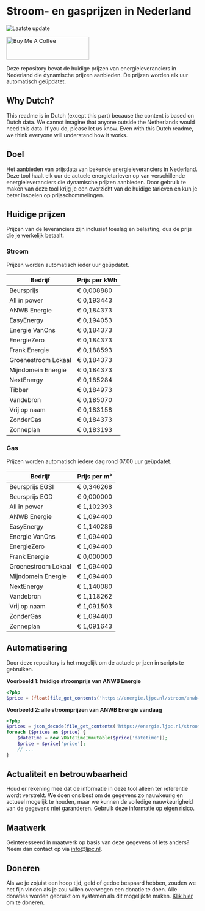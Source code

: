 # Stroom- en gasprijzen in Nederland

![Laatste update](https://img.shields.io/badge/laatste%20update-2023--09--18%2014%3A00%20CET-brightgreen)

<a href="https://www.buymeacoffee.com/Lars-" target="_blank"><img src="https://cdn.buymeacoffee.com/buttons/v2/default-orange.png" alt="Buy Me A Coffee" height="60" style="height: 60px !important;width: 217px !important;" ></a>

Deze repository bevat de huidige prijzen van energieleveranciers in Nederland die dynamische prijzen aanbieden. De prijzen worden elk uur automatisch geüpdatet.

## Why Dutch?

This readme is in Dutch (except this part) because the content is based on Dutch data. We cannot imagine that anyone outside the Netherlands would need this data. If you do, please let us know. Even with this Dutch readme, we think
everyone will understand how it works.

## Doel

Het aanbieden van prijsdata van bekende energieleveranciers in Nederland. Deze tool haalt elk uur de actuele energietarieven op van verschillende energieleveranciers die dynamische prijzen aanbieden. Door gebruik te maken van deze tool
krijg je een overzicht van de huidige tarieven en kun je beter inspelen op prijsschommelingen.

## Huidige prijzen

Prijzen van de leveranciers zijn inclusief toeslag en belasting, dus de prijs die je werkelijk betaalt.

### Stroom

Prijzen worden automatisch ieder uur geüpdatet.

 Bedrijf | Prijs per kWh 
---------|---------------
Beursprijs | € 0,008880
All in power | € 0,193443
ANWB Energie | € 0,184373
EasyEnergy | € 0,194053
Energie VanOns | € 0,184373
EnergieZero | € 0,184373
Frank Energie | € 0,188593
Groenestroom Lokaal | € 0,184373
Mijndomein Energie | € 0,184373
NextEnergy | € 0,185284
Tibber | € 0,184973
Vandebron | € 0,185070
Vrij op naam | € 0,183158
ZonderGas | € 0,184373
Zonneplan | € 0,183193


### Gas

Prijzen worden automatisch iedere dag rond 07.00 uur geüpdatet.

 Bedrijf | Prijs per m³ 
---------|--------------
Beursprijs EGSI | € 0,346268
Beursprijs EOD | € 0,000000
All in power | € 1,102393
ANWB Energie | € 1,094400
EasyEnergy | € 1,140286
Energie VanOns | € 1,094400
EnergieZero | € 1,094400
Frank Energie | € 0,000000
Groenestroom Lokaal | € 1,094400
Mijndomein Energie | € 1,094400
NextEnergy | € 1,140080
Vandebron | € 1,118262
Vrij op naam | € 1,091503
ZonderGas | € 1,094400
Zonneplan | € 1,091643


## Automatisering

Door deze repository is het mogelijk om de actuele prijzen in scripts te gebruiken.

**Voorbeeld 1: huidige stroomprijs van ANWB Energie**

```php
<?php
$price = (float)file_get_contents('https://energie.ljpc.nl/stroom/anwb-energie-nu.txt');

```

**Voorbeeld 2: alle stroomprijzen van ANWB Energie vandaag**

```php
<?php
$prices = json_decode(file_get_contents('https://energie.ljpc.nl/stroom/all-in-power-vandaag.json'),true);
foreach ($prices as $price) {
    $dateTime = new \DateTimeImmutable($price['datetime']);
    $price = $price['price'];
    // ...
}
```

## Actualiteit en betrouwbaarheid

Houd er rekening mee dat de informatie in deze tool alleen ter referentie wordt verstrekt. We doen ons best om de gegevens zo nauwkeurig en actueel mogelijk te houden, maar we kunnen de volledige nauwkeurigheid van de gegevens niet
garanderen. Gebruik deze informatie op eigen risico.

## Maatwerk

Geïnteresseerd in maatwerk op basis van deze gegevens of iets anders? Neem dan contact op
via [info@ljpc.nl](mailto:info@ljpc.nl?subject=Energie%20prijzen).

## Doneren

Als we je zojuist een hoop tijd, geld of gedoe bespaard hebben, zouden we het fijn vinden als je zou willen overwegen een
donatie te doen. Alle donaties worden gebruikt om systemen als dit mogelijk te
maken. [Klik hier](https://www.buymeacoffee.com/Lars-) om te doneren.
